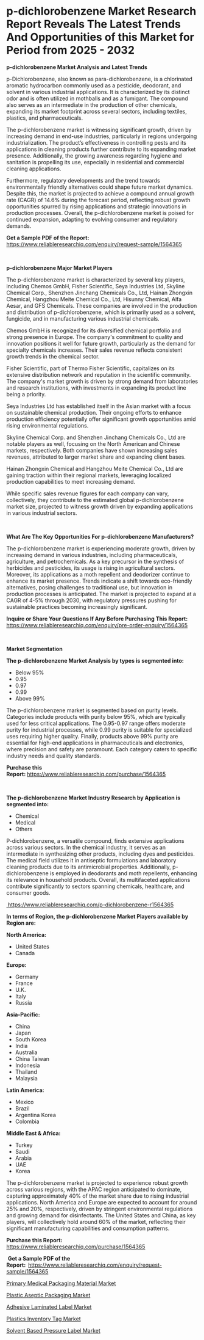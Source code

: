 <p><h1>p-dichlorobenzene Market Research Report Reveals The Latest Trends And Opportunities of this Market for Period from 2025 - 2032</h1></p><p><strong>p-dichlorobenzene Market Analysis and Latest Trends</strong></p>
<p><p>p-Dichlorobenzene, also known as para-dichlorobenzene, is a chlorinated aromatic hydrocarbon commonly used as a pesticide, deodorant, and solvent in various industrial applications. It is characterized by its distinct odor and is often utilized in mothballs and as a fumigant. The compound also serves as an intermediate in the production of other chemicals, expanding its market footprint across several sectors, including textiles, plastics, and pharmaceuticals.</p><p>The p-dichlorobenzene market is witnessing significant growth, driven by increasing demand in end-use industries, particularly in regions undergoing industrialization. The product’s effectiveness in controlling pests and its applications in cleaning products further contribute to its expanding market presence. Additionally, the growing awareness regarding hygiene and sanitation is propelling its use, especially in residential and commercial cleaning applications.</p><p>Furthermore, regulatory developments and the trend towards environmentally friendly alternatives could shape future market dynamics. Despite this, the market is projected to achieve a compound annual growth rate (CAGR) of 14.6% during the forecast period, reflecting robust growth opportunities spurred by rising applications and strategic innovations in production processes. Overall, the p-dichlorobenzene market is poised for continued expansion, adapting to evolving consumer and regulatory demands.</p></p>
<p><strong>Get a Sample PDF of the Report:&nbsp;</strong> <a href="https://www.reliableresearchiq.com/enquiry/request-sample/1564365?utm_campaign=973&utm_medium=2&utm_source=Github&utm_content=ia&utm_term=02042025&utm_id=p-dichlorobenzene">https://www.reliableresearchiq.com/enquiry/request-sample/1564365</a></p>
<p>&nbsp;</p>
<p><strong>p-dichlorobenzene Major Market Players</strong></p>
<p><p>The p-dichlorobenzene market is characterized by several key players, including Chemos GmbH, Fisher Scientific, Seya Industries Ltd, Skyline Chemical Corp., Shenzhen Jinchang Chemicals Co., Ltd, Hainan Zhongxin Chemical, Hangzhou Meite Chemical Co., Ltd, Hisunny Chemical, Alfa Aesar, and GFS Chemicals. These companies are involved in the production and distribution of p-dichlorobenzene, which is primarily used as a solvent, fungicide, and in manufacturing various industrial chemicals.</p><p>Chemos GmbH is recognized for its diversified chemical portfolio and strong presence in Europe. The company's commitment to quality and innovation positions it well for future growth, particularly as the demand for specialty chemicals increases. Their sales revenue reflects consistent growth trends in the chemical sector.</p><p>Fisher Scientific, part of Thermo Fisher Scientific, capitalizes on its extensive distribution network and reputation in the scientific community. The company's market growth is driven by strong demand from laboratories and research institutions, with investments in expanding its product line being a priority.</p><p>Seya Industries Ltd has established itself in the Asian market with a focus on sustainable chemical production. Their ongoing efforts to enhance production efficiency potentially offer significant growth opportunities amid rising environmental regulations.</p><p>Skyline Chemical Corp. and Shenzhen Jinchang Chemicals Co., Ltd are notable players as well, focusing on the North American and Chinese markets, respectively. Both companies have shown increasing sales revenues, attributed to larger market share and expanding client bases.</p><p>Hainan Zhongxin Chemical and Hangzhou Meite Chemical Co., Ltd are gaining traction within their regional markets, leveraging localized production capabilities to meet increasing demand. </p><p>While specific sales revenue figures for each company can vary, collectively, they contribute to the estimated global p-dichlorobenzene market size, projected to witness growth driven by expanding applications in various industrial sectors.</p></p>
<p>&nbsp;</p>
<p><strong>What Are The Key Opportunities For p-dichlorobenzene Manufacturers?</strong></p>
<p><p>The p-dichlorobenzene market is experiencing moderate growth, driven by increasing demand in various industries, including pharmaceuticals, agriculture, and petrochemicals. As a key precursor in the synthesis of herbicides and pesticides, its usage is rising in agricultural sectors. Moreover, its applications as a moth repellent and deodorizer continue to enhance its market presence. Trends indicate a shift towards eco-friendly alternatives, posing challenges to traditional use, but innovation in production processes is anticipated. The market is projected to expand at a CAGR of 4-5% through 2030, with regulatory pressures pushing for sustainable practices becoming increasingly significant.</p></p>
<p><strong>Inquire or Share Your Questions If Any Before Purchasing This Report:</strong> <a href="https://www.reliableresearchiq.com/enquiry/pre-order-enquiry/1564365?utm_campaign=973&utm_medium=2&utm_source=Github&utm_content=ia&utm_term=02042025&utm_id=p-dichlorobenzene">https://www.reliableresearchiq.com/enquiry/pre-order-enquiry/1564365</a></p>
<p>&nbsp;</p>
<p><strong>Market Segmentation</strong></p>
<p><strong>The p-dichlorobenzene Market Analysis by types is segmented into:</strong></p>
<p><ul><li>Below 95%</li><li>0.95</li><li>0.97</li><li>0.99</li><li>Above 99%</li></ul></p>
<p><p>The p-dichlorobenzene market is segmented based on purity levels. Categories include products with purity below 95%, which are typically used for less critical applications. The 0.95-0.97 range offers moderate purity for industrial processes, while 0.99 purity is suitable for specialized uses requiring higher quality. Finally, products above 99% purity are essential for high-end applications in pharmaceuticals and electronics, where precision and safety are paramount. Each category caters to specific industry needs and quality standards.</p></p>
<p><strong>Purchase this Report:&nbsp;</strong><a href="https://www.reliableresearchiq.com/purchase/1564365?utm_campaign=973&utm_medium=2&utm_source=Github&utm_content=ia&utm_term=02042025&utm_id=p-dichlorobenzene">https://www.reliableresearchiq.com/purchase/1564365</a></p>
<p>&nbsp;</p>
<p><strong>The p-dichlorobenzene Market Industry Research by Application is segmented into:</strong></p>
<p><ul><li>Chemical</li><li>Medical</li><li>Others</li></ul></p>
<p><p>P-dichlorobenzene, a versatile compound, finds extensive applications across various sectors. In the chemical industry, it serves as an intermediate in synthesizing other products, including dyes and pesticides. The medical field utilizes it in antiseptic formulations and laboratory cleaning products due to its antimicrobial properties. Additionally, p-dichlorobenzene is employed in deodorants and moth repellents, enhancing its relevance in household products. Overall, its multifaceted applications contribute significantly to sectors spanning chemicals, healthcare, and consumer goods.</p></p>
<p><a href="https://www.reliableresearchiq.com/p-dichlorobenzene-r1564365?utm_campaign=973&utm_medium=2&utm_source=Github&utm_content=ia&utm_term=02042025&utm_id=p-dichlorobenzene">&nbsp;https://www.reliableresearchiq.com/p-dichlorobenzene-r1564365</a></p>
<p><strong>In terms of Region, the p-dichlorobenzene Market Players available by Region are:</strong></p>
<p>
    <p> <strong> North America: </strong>
        <ul>
            <li>United States</li>
            <li>Canada</li>
        </ul>
        </p> 
    <p> <strong> Europe: </strong>
        <ul>
            <li>Germany</li>
            <li>France</li>
            <li>U.K.</li>
            <li>Italy</li>
            <li>Russia</li>
        </ul>
        </p> 
    <p> <strong> Asia-Pacific: </strong>
        <ul>
            <li>China</li>
            <li>Japan</li>
            <li>South Korea</li>
            <li>India</li>
            <li>Australia</li>
            <li>China Taiwan</li>
            <li>Indonesia</li>
            <li>Thailand</li>
            <li>Malaysia</li>
        </ul>
        </p> 
    <p> <strong> Latin America: </strong>
        <ul>
            <li>Mexico</li>
            <li>Brazil</li>
            <li>Argentina Korea</li>
            <li>Colombia</li>
        </ul>
        </p> 
    <p> <strong> Middle East & Africa: </strong>
        <ul>
            <li>Turkey</li>
            <li>Saudi</li>
            <li>Arabia</li>
            <li>UAE</li>
            <li>Korea</li>
        </ul>
    </p>
    </p>
<p><p>The p-dichlorobenzene market is projected to experience robust growth across various regions, with the APAC region anticipated to dominate, capturing approximately 40% of the market share due to rising industrial applications. North America and Europe are expected to account for around 25% and 20%, respectively, driven by stringent environmental regulations and growing demand for disinfectants. The United States and China, as key players, will collectively hold around 60% of the market, reflecting their significant manufacturing capabilities and consumption patterns.</p></p>
<p><strong>Purchase this Report: </strong><a href="https://www.reliableresearchiq.com/purchase/1564365?utm_campaign=973&utm_medium=2&utm_source=Github&utm_content=ia&utm_term=02042025&utm_id=p-dichlorobenzene">https://www.reliableresearchiq.com/purchase/1564365</a></p>
<p>&nbsp;<strong>Get a Sample PDF of the Report:&nbsp;&nbsp;</strong><a href="https://www.reliableresearchiq.com/enquiry/request-sample/1564365?utm_campaign=973&utm_medium=2&utm_source=Github&utm_content=ia&utm_term=02042025&utm_id=p-dichlorobenzene">https://www.reliableresearchiq.com/enquiry/request-sample/1564365</a></p>
<p><strong></strong></p>
<p><p><a href="https://github.com/aarajlyre/Market-Research-Report-List-1/blob/main/primary-medical-packaging-material-market.md?utm_campaign=973&utm_medium=2&utm_source=Github&utm_content=ia&utm_term=02042025&utm_id=p-dichlorobenzene">Primary Medical Packaging Material Market</a></p><p><a href="https://github.com/raaschadonle/Market-Research-Report-List-1/blob/main/plastic-aseptic-packaging-market.md?utm_campaign=973&utm_medium=2&utm_source=Github&utm_content=ia&utm_term=02042025&utm_id=p-dichlorobenzene">Plastic Aseptic Packaging Market</a></p><p><a href="https://github.com/fendtdjunawo/Market-Research-Report-List-1/blob/main/adhesive-laminated-label-market.md?utm_campaign=973&utm_medium=2&utm_source=Github&utm_content=ia&utm_term=02042025&utm_id=p-dichlorobenzene">Adhesive Laminated Label Market</a></p><p><a href="https://github.com/palenjeppecd/Market-Research-Report-List-1/blob/main/plastics-inventory-tag-market.md?utm_campaign=973&utm_medium=2&utm_source=Github&utm_content=ia&utm_term=02042025&utm_id=p-dichlorobenzene">Plastics Inventory Tag Market</a></p><p><a href="https://github.com/danzopachllq/Market-Research-Report-List-1/blob/main/solvent-based-pressure-label-market.md?utm_campaign=973&utm_medium=2&utm_source=Github&utm_content=ia&utm_term=02042025&utm_id=p-dichlorobenzene">Solvent Based Pressure Label Market</a></p></p>